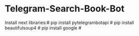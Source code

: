 # Telegram-Search-Book-Bot
Install next libraries:#
pip install pytelegrambotapi #
pip install beautifulsoup4 #
pip install google #
